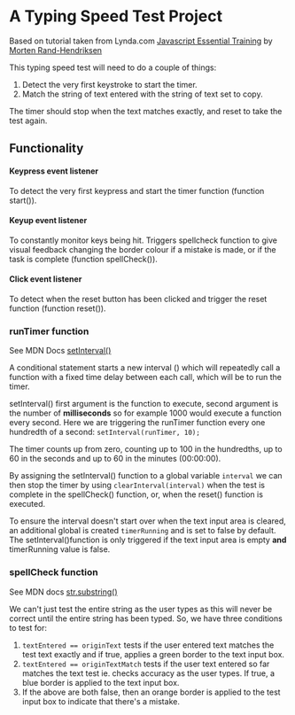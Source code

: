 # A Typing Speed Test Project

Based on tutorial taken from Lynda.com [Javascript Essential Training](https://www.lynda.com/JavaScript-tutorials/JavaScript-Essential-Training/574716-2.html?srchtrk=index%3a1%0alinktypeid%3a2%0aq%3ajavascript+essential+training%0apage%3a1%0as%3arelevance%0asa%3atrue%0aproducttypeid%3a2) by [Morten Rand-Hendriksen](https://www.lynda.com/Morten-Rand-Hendriksen/725535-1.html)

This typing speed test will need to do a couple of things:

1. Detect the very first keystroke to start the timer.
2. Match the string of text entered with the string of text set to copy.

The timer should stop when the text matches exactly, and reset to take the test again.

## Functionality

#### Keypress event listener
To detect the very first keypress and start the timer function (function start()).


#### Keyup event listener
To constantly monitor keys being hit. Triggers spellcheck function to give visual feedback changing the border colour if a mistake is made, or if the task is complete (function spellCheck()).


#### Click event listener
To detect when the reset button has been clicked and trigger the reset function (function reset()).



### runTimer function

See MDN Docs [setInterval()](https://developer.mozilla.org/en-US/docs/Web/API/WindowOrWorkerGlobalScope/setInterval)

A conditional statement starts a new interval () which will repeatedly call a function with a fixed time delay between each call, which will be to run the timer.

setInterval() first argument is the function to execute, second argument is the number of **milliseconds** so for example 1000 would execute a function every second. Here we are triggering the runTimer function every one hundredth of a second:
`setInterval(runTimer, 10);`

The timer counts up from zero, counting up to 100 in the hundredths, up to 60 in the seconds and up to 60 in the minutes (00:00:00).

By assigning the setInterval() function to a global variable `interval` we can then stop the timer by using `clearInterval(interval)` when the test is complete in the spellCheck() function, or, when the reset() function is executed.

To ensure the interval doesn't start over when the text input area is cleared, an additional global is created `timerRunning` and is set to false by default. The setInterval()function is only triggered if the text input area is empty **and** timerRunning value is false.


### spellCheck function

See MDN docs
[str.substring()](https://developer.mozilla.org/en-US/docs/Web/JavaScript/Reference/Global_Objects/String/substring)

We can't just test the entire string as the user types as this will never be correct until the entire string has been typed. So, we have three conditions to test for:

1. `textEntered == originText` tests if the user entered text matches the test text exactly and if true, applies a green border to the text input box.
2. `textEntered == originTextMatch` tests if the user text entered so far matches the text test ie. checks accuracy as the user types. If true, a blue border is applied to the text input box.
3. If the above are both false, then an orange border is applied to the test input box to indicate that there's a mistake.
